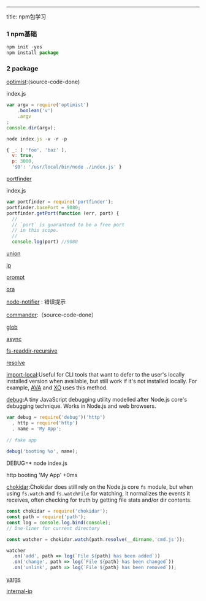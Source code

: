 ---
title: npm包学习

### 1 npm基础
```javascript
npm init -yes
npm install package
```

### 2 package
[optimist](https://www.npmjs.com/package/optimist):(source-code-done)

index.js
```javascript
var argv = require('optimist')
    .boolean('v')
    .argv
;
console.dir(argv);
```

```javascript 
node index.js -v -r -p

```

```javascript
{ _: [ 'foo', 'baz' ],
  v: true,
  p: 3000,
  '$0': '/usr/local/bin/node ./index.js' }
```
[portfinder](https://www.npmjs.com/package/portfinder)

index.js
```javascript 
var portfinder = require('portfinder');
portfinder.basePort = 9080;
portfinder.getPort(function (err, port) {
  //
  // `port` is guaranteed to be a free port
  // in this scope.
  //
  console.log(port) //9080
```
[union](https://www.npmjs.com/package/union)

[ip](https://www.npmjs.com/package/ip)

[prompt](https://www.npmjs.com/package/prompt)

[ora](https://www.npmjs.com/package/ora)

[node-notifier](https://www.npmjs.com/package/node-notifier) : 错误提示

[commander](https://www.npmjs.com/package/commander):（source-code-done）

[glob](https://www.npmjs.com/package/glob)

[async](https://www.npmjs.com/package/async)

[fs-readdir-recursive](https://www.npmjs.com/package/fs-readdir-recursive)

[resolve](https://www.npmjs.com/package/resolve)

[import-local](https://www.npmjs.com/package/import-local):Useful for CLI tools that want to defer to the user's locally installed version when available, but still work if it's not installed locally. For example, [AVA](http://ava.li/) and [XO](https://github.com/xojs/xo) uses this method.

[debug](https://www.npmjs.com/package/debug):A tiny JavaScript debugging utility modelled after Node.js core's debugging technique. Works in Node.js and web browsers.

```javascript
var debug = require('debug')('http')
  , http = require('http')
  , name = 'My App';
 
// fake app
 
debug('booting %o', name);
```

DEBUG=* node index.js

http booting 'My App' +0ms

[chokidar](https://www.npmjs.com/package/chokidar):Chokidar does still rely on the Node.js core `fs` module, but when using `fs.watch` and `fs.watchFile` for watching, it normalizes the events it receives, often checking for truth by getting file stats and/or dir contents.

```javascript
const chokidar = require('chokidar');
const path = require('path');
const log = console.log.bind(console);
// One-liner for current directory

const watcher = chokidar.watch(path.resolve(__dirname,'cmd.js'));

watcher
  .on('add', path => log(`File ${path} has been added`))
  .on('change', path => log(`File ${path} has been changed`))
  .on('unlink', path => log(`File ${path} has been removed`));
```

[yargs](https://github.com/yargs/yargs/blob/HEAD/docs/api.md)

[internal-ip](https://www.npmjs.com/package/internal-ip)



